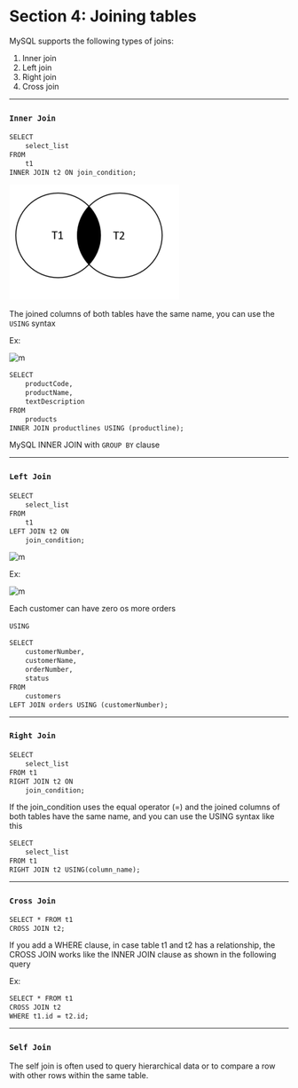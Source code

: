 # Section 4: Joining tables

MySQL supports the following types of joins:

1. Inner join
2. Left join
3. Right join
4. Cross join

---

### ```Inner Join ```

    SELECT 
        select_list
    FROM 
        t1
    INNER JOIN t2 ON join_condition;

![m](https://github.com/Toeeeee/Database/blob/main/Images/Screenshot%20from%202023-01-09%2011-44-41.png?raw=true)


The joined columns of both tables have the same name, you can use the ```USING``` syntax

Ex: 

![m](https://github.com/Toeeeee/MySQL/blob/main/Images/Screenshot%20from%202023-01-09%2015-07-00.png?raw=true)

    SELECT 
        productCode, 
        productName, 
        textDescription
    FROM
        products
    INNER JOIN productlines USING (productline);

MySQL INNER JOIN with ```GROUP BY``` clause 


---


### ```Left Join```

    SELECT 
        select_list
    FROM
        t1
    LEFT JOIN t2 ON 
        join_condition;


![m](https://github.com/Toeeeee/MySQL/blob/main/Images/Screenshot%20from%202023-01-09%2015-34-19.png?raw=true)

Ex: 

![m](https://github.com/Toeeeee/MySQL/blob/main/Images/Screenshot%20from%202023-01-09%2015-36-40.png?raw=true)

Each customer can have zero os more orders 

```USING```

    SELECT
        customerNumber,
        customerName,
        orderNumber,
        status
    FROM
        customers
    LEFT JOIN orders USING (customerNumber);


----

### ```Right Join```

    SELECT 
        select_list
    FROM t1
    RIGHT JOIN t2 ON 
        join_condition;
    
If the join_condition uses the equal operator (=) and the joined columns of both tables have the same name, and you can use the USING syntax like this

    SELECT 
        select_list
    FROM t1
    RIGHT JOIN t2 USING(column_name);

----

### ```Cross Join```



    SELECT * FROM t1
    CROSS JOIN t2;


If you add a WHERE clause, in case table t1 and t2 has a relationship, the CROSS JOIN works like the INNER JOIN clause as shown in the following query

Ex: 

    SELECT * FROM t1
    CROSS JOIN t2
    WHERE t1.id = t2.id;


----

### ```Self Join```


The self join is often used to query hierarchical data or to compare a row with other rows within the same table.
